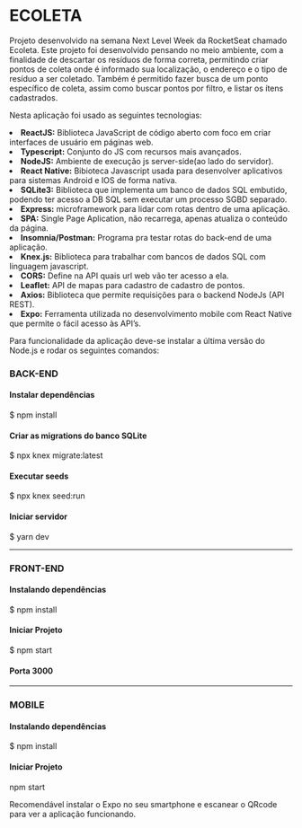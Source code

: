 # ECOLETA

Projeto desenvolvido na semana Next Level Week da RocketSeat chamado Ecoleta. Este projeto foi desenvolvido pensando no meio ambiente, com a finalidade de descartar os resíduos de forma correta, permitindo criar pontos de coleta onde é informado sua localização, o endereço e o tipo de resíduo a ser coletado. Também é permitido fazer busca de um ponto específico de coleta, assim como buscar pontos por filtro, e listar os ítens cadastrados. 

Nesta aplicação foi usado as seguintes tecnologias:

<li><b>ReactJS:</b> Biblioteca JavaScript de código aberto com foco em criar interfaces de usuário em páginas web.</li>
<li><b>Typescript:</b> Conjunto do JS com recursos mais avançados.</li>
<li><b>NodeJS:</b> Ambiente de execução js server-side(ao lado do servidor).</li>
<li><b>React Native:</b> Bibioteca Javascript usada para desenvolver aplicativos para sistemas Android e IOS de forma nativa.</li>
<li><b>SQLite3:</b> Biblioteca que implementa um banco de dados SQL embutido, podendo ter acesso a DB SQL sem executar um processo SGBD separado.</li>
<li><b>Express:</b> microframework para lidar com rotas dentro de uma aplicação.</li>
<li><b>SPA:</b> Single Page Aplication, não recarrega, apenas atualiza o conteúdo da página.</li>
<li><b>Insomnia/Postman:</b> Programa pra testar rotas do back-end de uma aplicação.</li>
<li><b>Knex.js:</b> Biblioteca para trabalhar com bancos de dados SQL com linguagem javascript.</li>
<li><b>CORS:</b> Define na API quais url web vão ter acesso a ela.</li>
<li><b>Leaflet:</b> API de mapas para cadastro de cadastro de pontos.</li>
<li><b>Axios:</b> Biblioteca que permite requisições para o backend NodeJs (API REST).</li>
<li><b>Expo:</b> Ferramenta utilizada no desenvolvimento mobile com React Native que permite o fácil acesso às API’s.</li>

Para funcionalidade da aplicação deve-se instalar a última versão do Node.js e rodar os seguintes comandos:

### BACK-END
#### Instalar dependências
$ npm install

#### Criar as migrations do banco SQLite
$ npx knex migrate:latest

#### Executar seeds
$ npx knex seed:run

#### Iniciar servidor 
$ yarn dev

-------------------------------

### FRONT-END

#### Instalando dependências
$ npm install

#### Iniciar Projeto
$ npm start

#### Porta 3000

------------------------------

### MOBILE

#### Instalando dependências
$ npm install

#### Iniciar Projeto
npm start

Recomendável instalar o Expo no seu smartphone e escanear o QRcode para ver a aplicação funcionando.

